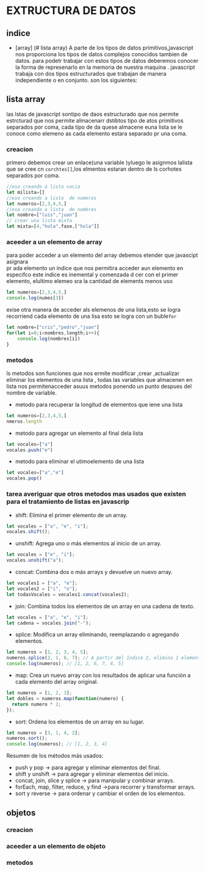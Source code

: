 # EXTRUCTURA DE DATOS
## indice
- [array] (# lista array)
A parte de los tipos de datos primitivos,javascript nos proporciona los tipos de datos
complejos conocidos tambien de datos. para podetr trabajar con estos tipos de datos deberemos conocer la 
forma de represenarlo en la memoria de nuestra maquina .
javascript trabaja con dos tipos estructurados que trabajan de manera independiente o en conjunto.
son los siguientes:

## lista array
las lstas de javascript sontipo de daos estructurado que nos permite estrcturad que nos permite almacenarr dstibtos tipo de atos primitivos
separados por coma, cada tipo de da quese almacene euna lista se le conoce como elemeno as cada elemento estara separado pr una coma.

### creacion
primero debemos crear un enlace(una variable )yluego le asignmos lalista que se cree cn `corchtes[]`,los
elmentos estaran dentro  de ls corhotes separados por coma.
```js
//eso creando a lista vacia
let milista=[]
//eso creando a lista  de numeros
let numeros=[2,3,4,5,]
//eso creando a lista  de nombres
let nombre=["luis","juan"]
// crear una lista mixta
let mixta=[4,"hola",fase,["hola"]]
```
### aceeder a un elemento de array
para poder acceder a un elemento del array debemos etender que javascipt asignara  
pr ada elemento un indice que nos permitira acceder  aun elemento  en especifco este indice  es inemental
y comenzada d cer con el primer elemento, elultimo elemeo sra la cantidad 
de elements menos uso
```js
let numeros=[2,3,4,5,]
console.log(numes[3])

```
exise otra manera  de acceder als elemenos  de una lista,esto se 
logra recorriend cada elemento de una lisa  esto se logra  con un buble`for`
```js
let nombre=["cris","pedro","juan"]
for(let i=0;i<nombres,length;i++){
    console.log(nombres[i])
}
```
### metodos
ls metodos son funciones que nos ermite modificar ,crear ,actualizar
eliminar los elementos de una lista , todas las variables que almacenen 
en lista nos permitenacceder asuus metodos ponendo un punto despues 
del nombre de variable.
- metodo para recuperar la longitud de elementos que iene una lista
```js
let numeros=[2,3,4,5,]
nmeros.length
```
- metodo para agregar un elemento al final dela lista
```js
let vocales=["a"]
vocales.push("e")
```
- metodo para eliminar el utimoelemento de una lista
```js
let vocales=["a","e"]
vocales.pop()
```

### tarea averiguar que otros metodos mas usados que existen para el tratamiento de listas en javascrip
- shift: Elimina el primer elemento de un array.
```js
let vocales = ["a", "e", "i"];
vocales.shift();
```
- unshift: Agrega uno o más elementos al inicio de un array.
```js
let vocales = ["e", "i"];
vocales.unshift("a");
```
- concat: Combina dos o más arrays y devuelve un nuevo array.
```js
let vocales1 = ["a", "e"];
let vocales2 = ["i", "o"];
let todasVocales = vocales1.concat(vocales2);

```
- join: Combina todos los elementos de un array en una cadena de texto.
```js
let vocales = ["a", "e", "i"];
let cadena = vocales.join("-");

```
- splice: Modifica un array eliminando, reemplazando o agregando elementos.

```js
let numeros = [1, 2, 3, 4, 5];
numeros.splice(2, 1, 6, 7); // A partir del índice 2, elimina 1 elemento y agrega 6 y 7
console.log(numeros); // [1, 2, 6, 7, 4, 5]
```
- map: Crea un nuevo array con los resultados de aplicar una función a cada elemento del array original.

```js
let numeros = [1, 2, 3];
let dobles = numeros.map(function(numero) {
  return numero * 2;
});
```
- sort: Ordena los elementos de un array en su lugar.
```js
let numeros = [3, 1, 4, 2];
numeros.sort();
console.log(numeros); // [1, 2, 3, 4]
```


Resumen de los métodos más usados:
- push y pop  -> para agregar y eliminar elementos del final.
- shift y unshift   -> para agregar y eliminar elementos del inicio.
- concat, join, slice y splice  -> para manipular y combinar arrays.
- forEach, map, filter, reduce, y find  ->para recorrer y transformar arrays.
- sort y reverse -> para ordenar y cambiar el orden de los elementos.

## objetos

### creacion
### aceeder a un elemento de objeto
### metodos

